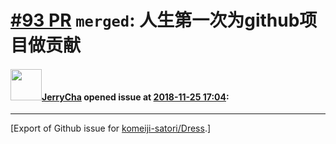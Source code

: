 # [\#93 PR](https://github.com/komeiji-satori/Dress/pull/93) `merged`: 人生第一次为github项目做贡献

#### <img src="https://avatars.githubusercontent.com/u/13696108?u=add1075efbe4f29abde69c64a79cf26e47d53a25&v=4" width="50">[JerryCha](https://github.com/JerryCha) opened issue at [2018-11-25 17:04](https://github.com/komeiji-satori/Dress/pull/93):






-------------------------------------------------------------------------------



[Export of Github issue for [komeiji-satori/Dress](https://github.com/komeiji-satori/Dress).]
